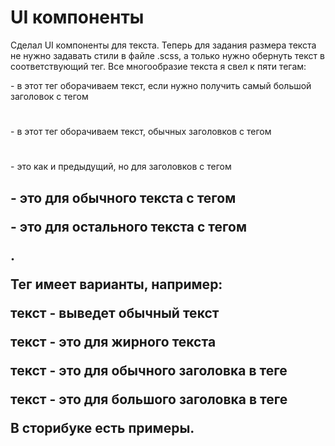 # UI компоненты

Сделал UI компоненты для текста. Теперь для задания размера текста не нужно задавать стили в файле .scss, а только нужно обернуть текст в соответствующий тег. Все многообразие текста я свел к пяти тегам:

<Super></Super> - в этот тег оборачиваем текст, если нужно получить самый большой заголовок с тегом <h1>
<H1></H1> - в этот тег оборачиваем текст, обычных заголовков с тегом <h1>
<H2></H2> - это как и предыдущий, но для заголовков с тегом <h2>
<TextPar></TextPar> - это для обычного текста с тегом <p>
<Text></Text> - это для остального текста с тегом <div>.

Тег <Text></Text> имеет варианты, например:

<Text>текст</Text> - выведет обычный текст

<Text variant="bold">текст</Text> - это для жирного текста

<Text variant="title">текст</Text> - это для обычного заголовка в теге <div>

<Text variant="titleBig">текст</Text> - это для большого заголовка в теге <div>

В сторибуке есть примеры. 